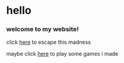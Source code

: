 # hello
### welcome to my website!
click [here](https://www.google.com "google") to escape this madness

maybe click [here](htmlgames "dumb \"games\"") to play some games i made
